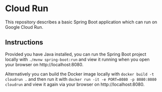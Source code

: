 # Cloud Run

This repository describes a basic Spring Boot application which can run 
on Google Cloud Run.

## Instructions
Provided you have Java installed, you can run the Spring Boot project
locally with `./mvnw spring-boot:run` and view it running when you
 open your browser on http://localhost:8080.
                                                                          
Alternatively you can build the Docker image locally
with `docker build -t cloudrun .` and then run it with
`docker run -it -e PORT=8080 -p 8080:8080 cloudrun` and view it again
via your browser on http://localhost:8080.
